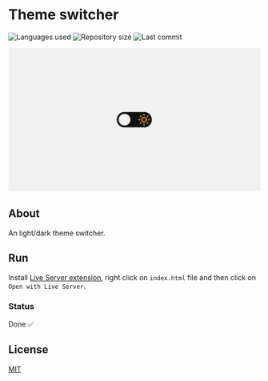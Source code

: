 # Theme switcher

![Languages used](https://img.shields.io/github/languages/count/isadfrn/theme-switcher?style=flat-square)
![Repository size](https://img.shields.io/github/repo-size/isadfrn/theme-switcher?style=flat-square)
![Last commit](https://img.shields.io/github/last-commit/isadfrn/theme-switcher?style=flat-square)

![](./assets/img/demo.gif)

## About

An light/dark theme switcher.

## Run

Install [Live Server extension](https://marketplace.visualstudio.com/items?itemName=ritwickdey.LiveServer), right click on `index.html` file and then click on `Open with Live Server`.

### Status

Done ✅

## License

[MIT](/LICENSE)
